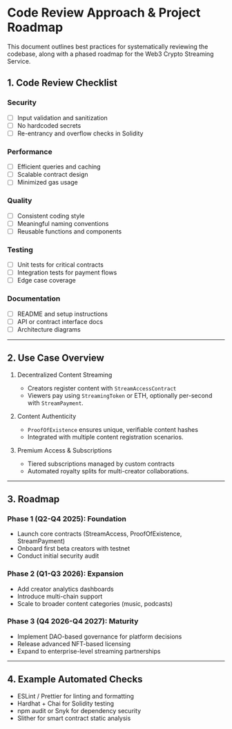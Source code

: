 # Code Review Approach & Project Roadmap

This document outlines best practices for systematically reviewing the codebase, along with a phased roadmap for the Web3 Crypto Streaming Service.

## 1. Code Review Checklist

### Security
- [ ] Input validation and sanitization
- [ ] No hardcoded secrets
- [ ] Re-entrancy and overflow checks in Solidity

### Performance
- [ ] Efficient queries and caching
- [ ] Scalable contract design
- [ ] Minimized gas usage

### Quality
- [ ] Consistent coding style
- [ ] Meaningful naming conventions
- [ ] Reusable functions and components

### Testing
- [ ] Unit tests for critical contracts
- [ ] Integration tests for payment flows
- [ ] Edge case coverage

### Documentation
- [ ] README and setup instructions
- [ ] API or contract interface docs
- [ ] Architecture diagrams

- --

## 2. Use Case Overview

1. Decentralized Content Streaming  
   - Creators register content with `StreamAccessContract`  
   - Viewers pay using `StreamingToken` or ETH, optionally per-second with `StreamPayment`.

2. Content Authenticity  
   - `ProofOfExistence` ensures unique, verifiable content hashes  
   - Integrated with multiple content registration scenarios.

3. Premium Access & Subscriptions  
   - Tiered subscriptions managed by custom contracts  
   - Automated royalty splits for multi-creator collaborations.

- --

## 3. Roadmap

### Phase 1 (Q2-Q4 2025): Foundation
- Launch core contracts (StreamAccess, ProofOfExistence, StreamPayment)
- Onboard first beta creators with testnet
- Conduct initial security audit

### Phase 2 (Q1-Q3 2026): Expansion
- Add creator analytics dashboards
- Introduce multi-chain support
- Scale to broader content categories (music, podcasts)

### Phase 3 (Q4 2026-Q4 2027): Maturity
- Implement DAO-based governance for platform decisions
- Release advanced NFT-based licensing
- Expand to enterprise-level streaming partnerships

- --

## 4. Example Automated Checks

- ESLint / Prettier for linting and formatting
- Hardhat + Chai for Solidity testing
- npm audit or Snyk for dependency security
- Slither for smart contract static analysis

